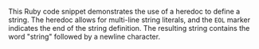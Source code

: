 This Ruby code snippet demonstrates the use of a heredoc to define a string. The heredoc allows for multi-line string literals, and the `EOL` marker indicates the end of the string definition. The resulting string contains the word "string" followed by a newline character.

